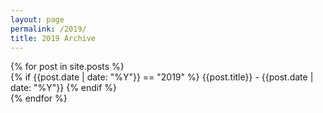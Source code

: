 ```yaml
---
layout: page
permalink: /2019/
title: 2019 Archive
---
```



<div id="archives">
  {% for post in site.posts %}
  <article class="archive-item">
    {% if {{post.date | date: "%Y"}} == "2019" %}
      {{post.title}} - {{post.date | date: "%Y"}}
    {% endif %}
  </article>
  {% endfor %}
</div>
